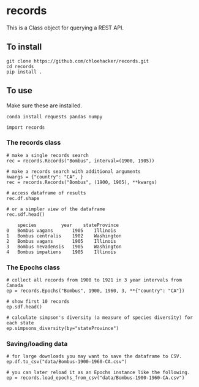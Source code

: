 # records

This is a Class object for querying a REST API.

## To install

```
git clone https://github.com/chloehacker/records.git
cd records
pip install .
```

## To use

Make sure these are installed.
```
conda install requests pandas numpy
```

```
import records
```
### The records class

```
# make a single records search
rec = records.Records("Bombus", interval=(1900, 1905))

# make a records search with additional arguments
kwargs = {"country": "CA", }
rec = records.Records("Bombus", (1900, 1905), **kwargs)

# access dataframe of results
rec.df.shape

# or a simpler view of the dataframe
rec.sdf.head()
```

```
 	species 		year 	stateProvince
0 	Bombus vagans 		1905 	Illinois
1 	Bombus centralis 	1902 	Washington
2 	Bombus vagans 		1905 	Illinois
3 	Bombus nevadensis 	1905 	Washington
4 	Bombus impatiens 	1905 	Illinois
```

### The Epochs class

```
# collect all records from 1900 to 1921 in 3 year intervals from Canada
ep = records.Epochs("Bombus", 1900, 1960, 3, **{"country": "CA"})

# show first 10 records
ep.sdf.head()

# calculate simpson's diversity (a measure of species diversity) for each state
ep.simpsons_diversity(by="stateProvince")
```

### Saving/loading data

```
# for large downloads you may want to save the dataframe to CSV.
ep.df.to_csv("data/Bombus-1900-1960-CA.csv")

# you can later reload it as an Epochs instance like the following.
ep = records.load_epochs_from_csv("data/Bombus-1900-1960-CA.csv")
```
